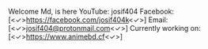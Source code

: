 Welcome Md, is here
YouTube: josif404
Facebook: [<✓>https://facebook.com/josif404k<✓>]
Email: [<✓>josif404@protonmail.com<✓>]
Currently working on: [<✓>https://www.animebd.cf<✓>]
